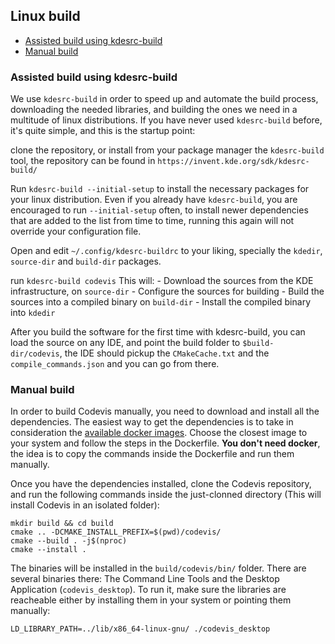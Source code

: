 ## Linux build

- [Assisted build using kdesrc-build](#assisted-build-using-kdesrc-build)
- [Manual build](#manual-build)

### Assisted build using kdesrc-build

We use `kdesrc-build` in order to speed up and automate the build process,
downloading the needed libraries, and building the ones we need in a multitude of linux distributions.
If you have never used `kdesrc-build` before, it's quite simple, and this is the startup point:

clone the repository, or install from your package manager the `kdesrc-build` tool, the repository can be found in `https://invent.kde.org/sdk/kdesrc-build/`

Run `kdesrc-build --initial-setup` to install the necessary packages for your linux distribution. Even if you already have `kdesrc-build`, you are encouraged to run `--initial-setup` often, to install newer dependencies that are added to the list from time to time, running this again will not override your configuration file.

Open and edit `~/.config/kdesrc-buildrc` to your liking, specially the `kdedir`, `source-dir` and `build-dir` packages.

run `kdesrc-build codevis`
This will:
    - Download the sources from the KDE infrastructure, on `source-dir`
    - Configure the sources for building
    - Build the sources into a compiled binary on `build-dir`
    - Install the compiled binary into `kdedir`

After you build the software for the first time with kdesrc-build, you can load the source on any IDE, and point the build folder to `$build-dir/codevis`, the IDE should pickup the `CMakeCache.txt` and the `compile_commands.json` and you can go from there.


### Manual build

In order to build Codevis manually, you need to download and install all the dependencies. The easiest way to get the dependencies is to take in consideration the [available docker images](../packing/). Choose the closest image to your system and follow the steps in the Dockerfile. **You don't need docker**, the idea is to copy the commands inside the Dockerfile and run them manually.

Once you have the dependencies installed, clone the Codevis repository, and run the following commands inside the just-clonned directory (This will install Codevis in an isolated folder):

```
mkdir build && cd build
cmake .. -DCMAKE_INSTALL_PREFIX=$(pwd)/codevis/
cmake --build . -j$(nproc)
cmake --install .
```

The binaries will be installed in the `build/codevis/bin/` folder. There are several binaries there: The Command Line Tools and the Desktop Application (`codevis_desktop`). To run it, make sure the libraries are reacheable either by installing them in your system or pointing them manually:

```
LD_LIBRARY_PATH=../lib/x86_64-linux-gnu/ ./codevis_desktop
```
